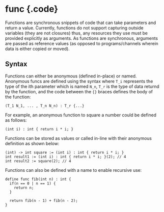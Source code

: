 # func {.code}
Functions are synchronous snippets of code that can take parameters and return a value. Currently, functions do not support capturing outside variables (they are not closures) thus, any resources they use must be provided explicitly as arguments. As functions are synchronous, arguments are passed as reference values (as opposed to programs/channels wherein data is either copied or moved). 


## Syntax 

Functions can either be anonymous (defined in-place) or named. Anonymous funcs are defined using the syntax where `T_i` represents the type of the ith parameter which is named `N_n`, `T_r` is the type of data returnd by the function, and the code between the `{}` braces defines the body of the function:

```bismuth 
(T_1 N_1, ... , T_n N_n) : T_r {...}
```

For example, an anonymous function to square a number could be defined as follows: 
```bismuth
(int i) : int { return i * i; }
```

Functions can be stored as values or called in-line with their anonymous definition as shown below: 
```bismuth 
(int) -> int square := (int i) : int { return i * i; }
int result1 := (int i) : int { return i * i; }(2); // 4
int result2 := square(2); // 4
```

Functions can also be defined with a name to enable recursive use: 
```bismuth 
define func fib(int n) : int {
  if(n == 0 | n == 1) {
    return n;
  }

  return fib(n - 1) + fib(n - 2);
}
```

